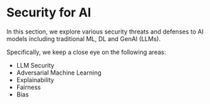 # Security for AI
In this section, we explore various security threats and defenses to AI models including traditional ML, DL and GenAI (LLMs).

Specifically, we keep a close eye on the following areas:
* LLM Security
* Adversarial Machine Learning
* Explainability
* Fairness
* Bias
